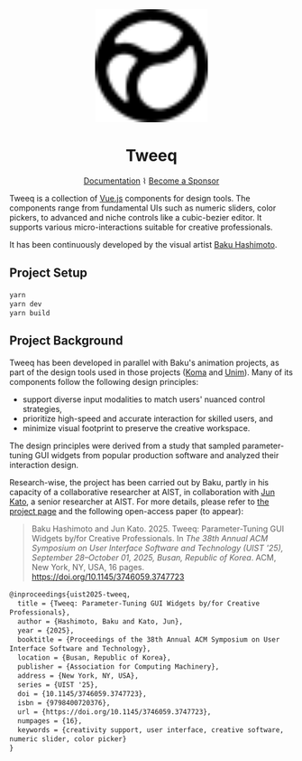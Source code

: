 <div align="center">

<img src="./docs/.vuepress/public/logo.svg" width="200" />
<h1>Tweeq</h1>

<a href="https://baku89.github.io/tweeq/">Documentation</a> ⌇ <a href="https://github.com/sponsors/baku89">Become a Sponsor</a>

</div>

Tweeq is a collection of [Vue.js](https://vuejs.org) components for design tools. The components range from fundamental UIs such as numeric sliders, color pickers, to advanced and niche controls like a cubic-bezier editor. It supports various micro-interactions suitable for creative professionals.

It has been continuously developed by the visual artist [Baku Hashimoto](https://baku89.com).

## Project Setup

```
yarn
yarn dev
yarn build
```

## Project Background

Tweeq has been developed in parallel with Baku's animation projects, as part of the design tools used in those projects ([Koma](https://github.com/baku89/koma) and [Unim](https://github.com/baku89/unim)). Many of its components follow the following design principles:

- support diverse input modalities to match users' nuanced control strategies,
- prioritize high-speed and accurate interaction for skilled users, and
- minimize visual footprint to preserve the creative workspace.

The design principles were derived from a study that sampled parameter-tuning GUI widgets from popular production software and analyzed their interaction design.

Research-wise, the project has been carried out by Baku, partly in his capacity of a collaborative researcher at AIST, in collaboration with [Jun Kato](https://junkato.jp), a senior researcher at AIST. For more details, please refer to [the project page](https://junkato.jp/tweeq) and the following open-access paper (to appear):

> Baku Hashimoto and Jun Kato. 2025. Tweeq: Parameter-Tuning GUI Widgets by/for Creative Professionals. In <i>The 38th Annual ACM Symposium on User Interface Software and Technology (UIST '25), September 28–October 01, 2025, Busan, Republic of Korea</i>. ACM, New York, NY, USA, 16 pages. https://doi.org/10.1145/3746059.3747723

```
@inproceedings{uist2025-tweeq,
  title = {Tweeq: Parameter-Tuning GUI Widgets by/for Creative Professionals},
  author = {Hashimoto, Baku and Kato, Jun},
  year = {2025},
  booktitle = {Proceedings of the 38th Annual ACM Symposium on User Interface Software and Technology},
  location = {Busan, Republic of Korea},
  publisher = {Association for Computing Machinery},
  address = {New York, NY, USA},
  series = {UIST '25},
  doi = {10.1145/3746059.3747723},
  isbn = {9798400720376},
  url = {https://doi.org/10.1145/3746059.3747723},
  numpages = {16},
  keywords = {creativity support, user interface, creative software, numeric slider, color picker}
}
```